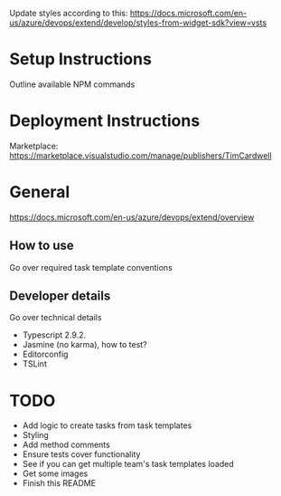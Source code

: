 Update styles according to this: https://docs.microsoft.com/en-us/azure/devops/extend/develop/styles-from-widget-sdk?view=vsts

# Setup Instructions
Outline available NPM commands

# Deployment Instructions
Marketplace: https://marketplace.visualstudio.com/manage/publishers/TimCardwell

# General
https://docs.microsoft.com/en-us/azure/devops/extend/overview

## How to use
Go over required task template conventions

## Developer details
Go over technical details
 - Typescript 2.9.2.
 - Jasmine (no karma), how to test?
 - Editorconfig
 - TSLint

# TODO
 - Add logic to create tasks from task templates
 - Styling
 - Add method comments
 - Ensure tests cover functionality
 - See if you can get multiple team's task templates loaded
 - Get some images
 - Finish this README